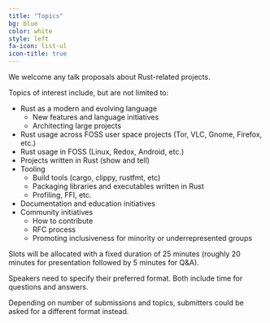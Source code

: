 ```yaml
---
title: "Topics"
bg: blue
color: white
style: left
fa-icon: list-ul
icon-title: true
---
```


We welcome any talk proposals about Rust-related projects.

Topics of interest include, but are not limited to:

 
- Rust as a modern and evolving language
    - New features and language initiatives
    - Architecting large projects
- Rust usage across FOSS user space projects (Tor, VLC, Gnome, Firefox, etc.)
- Rust usage in FOSS (Linux, Redox, Android, etc.)
- Projects written in Rust (show and tell)
- Tooling
    - Build tools (cargo, clippy, rustfmt, etc)
    - Packaging libraries and executables written in Rust
    - Profiling, FFI, etc.
- Documentation and education initiatives
- Community initiatives
    - How to contribute
    - RFC process
    - Promoting inclusiveness for minority or underrepresented groups


Slots will be allocated with a fixed duration of 25 minutes (roughly 20 minutes for presentation followed by 5 minutes for Q&A).

Speakers need to specify their preferred format. Both include time for questions and answers.

Depending on number of submissions and topics, submitters could be asked for a different format instead.
